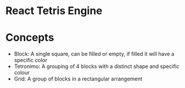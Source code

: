 # React Tetris Engine

# Concepts

- Block: A single square, can be filled or empty, if filled it will have a specific color
- Tetronimo: A grouping of 4 blocks with a distinct shape and specific colour
- Grid: A group of blocks in a rectangular arrangement
